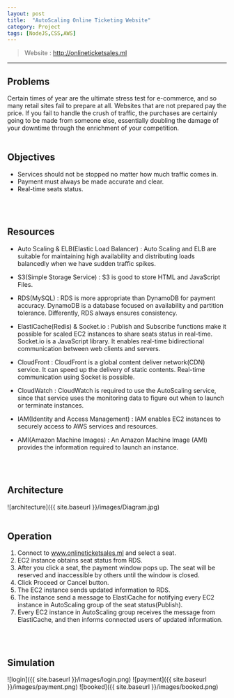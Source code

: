 ```yaml
---
layout: post
title:  "AutoScaling Online Ticketing Website"
category: Project
tags: [NodeJS,CSS,AWS]
---
```


>Website : <http://onlineticketsales.ml>  

---
 
## Problems
Certain times of year are the ultimate stress test for e-commerce, and so many retail sites fail to prepare at all. Websites that are not prepared pay the price. If you fail to handle the crush of traffic, the purchases are certainly going to be made from someone else, essentially doubling the damage of your downtime through the enrichment of your competition.
<br>
<br>

## Objectives
- Services should not be stopped no matter how much traffic comes in.
- Payment must always be made accurate and clear.
- Real-time seats status.
<br>
<br>

## Resources
- Auto Scaling & ELB(Elastic Load Balancer)
: Auto Scaling and ELB are suitable for maintaining high availability and distributing loads balancedly when we have sudden traffic spikes.

- S3(Simple Storage Service)
: S3 is good to store HTML and JavaScript Files.

- RDS(MySQL)
: RDS is more appropriate than DynamoDB for payment accuracy. DynamoDB is a database focused on availability and partition tolerance. Differently, RDS always ensures consistency.

- ElastiCache(Redis) & Socket.io
: Publish and Subscribe functions make it possible for scaled EC2 instances to share seats status in real-time. Socket.io is a JavaScript library. It enables real-time bidirectional communication between web clients and servers.

- CloudFront
: CloudFront is a global content deliver network(CDN) service. It can speed up the delivery of static contents. Real-time communication using Socket is possible. 

- CloudWatch
: CloudWatch is required to use the AutoScaling service, since that service uses the monitoring data to figure out when to launch or terminate instances.

- IAM(Identity and Access Management)
: IAM enables EC2 instances to securely access to AWS services and resources.

- AMI(Amazon Machine Images)
: An Amazon Machine Image (AMI) provides the information required to launch an instance.
<br>
<br>

## Architecture

![architecture]({{ site.baseurl }}/images/Diagram.jpg)
<br>
<br>

## Operation
1. Connect to www.onlineticketsales.ml and select a seat.  
2. EC2 instance obtains seat status from RDS.
3. After you click a seat, the payment window pops up. The seat will be reserved and inaccessible by others until the window is closed.
4. Click Proceed or Cancel button. 
5. The EC2 instance sends updated information to RDS. 
6. The instance send a message to ElastiCache for notifying every EC2 instance in AutoScaling group of the seat status(Publish).  
7. Every EC2 instance in AutoScaling group receives the message from ElastiCache, and then informs connected users of updated information.
<br>
<br>

## Simulation

![login]({{ site.baseurl }}/images/login.png)
![payment]({{ site.baseurl }}/images/payment.png)
![booked]({{ site.baseurl }}/images/booked.png)
